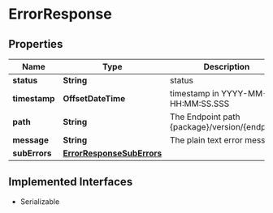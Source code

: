 

# ErrorResponse


## Properties

Name | Type | Description | Notes
------------ | ------------- | ------------- | -------------
**status** | **String** | status |  [optional]
**timestamp** | **OffsetDateTime** | timestamp in YYYY-MM-DD HH:MM:SS.SSS |  [optional]
**path** | **String** | The Endpoint path {package}/version/{endpoint} |  [optional]
**message** | **String** | The plain text error message |  [optional]
**subErrors** | [**ErrorResponseSubErrors**](ErrorResponseSubErrors.md) |  |  [optional]


## Implemented Interfaces

* Serializable


